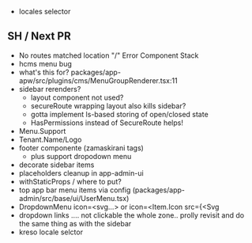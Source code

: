 - locales selector

## SH / Next PR
- No routes matched location "/"  Error Component Stack
- hcms menu bug
- what's this for? packages/app-apw/src/plugins/cms/MenuGroupRenderer.tsx:11
- sidebar rerenders?
  - layout component not used?
  - secureRoute wrapping layout also kills sidebar?
  - gotta implement ls-based storing of open/closed state
  - HasPermissions instead of SecureRoute helps!
- Menu.Support
- Tenant.Name/Logo
- footer componente (zamaskirani tags)
  - plus support dropodown menu
- decorate sidebar items
- placeholders cleanup in app-admin-ui
- withStaticProps / where to put?
- top app bar menu items via config (packages/app-admin/src/base/ui/UserMenu.tsx)
- DropdownMenu icon=<svg...> or icon=<Item.Icon src={<Svg
- dropdown links .... not clickable the whole zone.. prolly revisit and do the same thing as with the sidebar
- kreso locale selctor